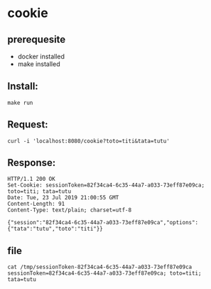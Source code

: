 # cookie
## prerequesite
  - docker installed
  - make installed

## Install:

```
make run
```

## Request:
```
curl -i 'localhost:8080/cookie?toto=titi&tata=tutu' 
```
## Response:
```
HTTP/1.1 200 OK
Set-Cookie: sessionToken=82f34ca4-6c35-44a7-a033-73eff87e09ca; toto=titi; tata=tutu
Date: Tue, 23 Jul 2019 21:00:55 GMT
Content-Length: 91
Content-Type: text/plain; charset=utf-8

{"session":"82f34ca4-6c35-44a7-a033-73eff87e09ca","options":{"tata":"tutu","toto":"titi"}}
```


## file 
```
cat /tmp/sessionToken-82f34ca4-6c35-44a7-a033-73eff87e09ca
sessionToken=82f34ca4-6c35-44a7-a033-73eff87e09ca; toto=titi; tata=tutu
```
